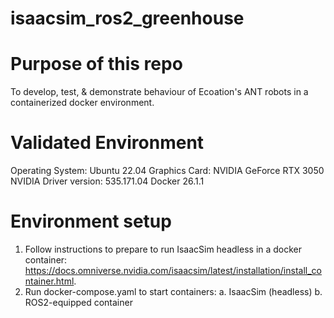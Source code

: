 # isaacsim_ros2_greenhouse

# Purpose of this repo

To develop, test, & demonstrate behaviour of Ecoation's ANT robots in a containerized docker environment.

# Validated Environment

Operating System: Ubuntu 22.04
Graphics Card: NVIDIA GeForce RTX 3050
NVIDIA Driver version: 535.171.04
Docker 26.1.1

# Environment setup

1. Follow instructions to prepare to run IsaacSim headless in a docker container: https://docs.omniverse.nvidia.com/isaacsim/latest/installation/install_container.html.
2. Run docker-compose.yaml to start containers:
  a. IsaacSim (headless)
  b. ROS2-equipped container
